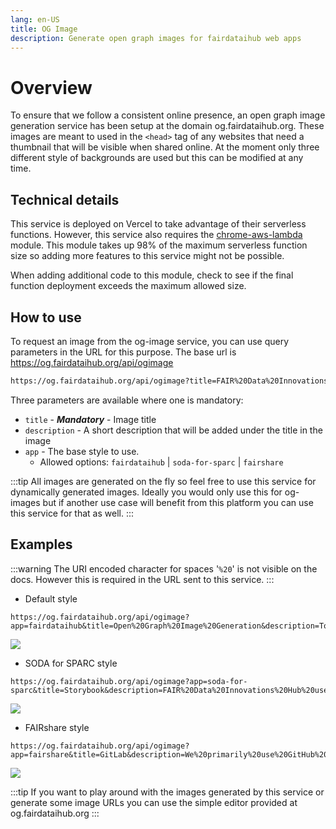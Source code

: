 ```yaml
---
lang: en-US
title: OG Image
description: Generate open graph images for fairdataihub web apps
---
```


# Overview

To ensure that we follow a consistent online presence, an open graph image generation service has been setup at the domain og.fairdataihub.org. These images are meant to used in the `<head>` tag of any websites that need a thumbnail that will be visible when shared online. At the moment only three different style of backgrounds are used but this can be modified at any time.

## Technical details

This service is deployed on Vercel to take advantage of their serverless functions. However, this service also requires the [chrome-aws-lambda](https://www.npmjs.com/package/chrome-aws-lambda) module. This module takes up 98% of the maximum serverless function size so adding more features to this service might not be possible.

When adding additional code to this module, check to see if the final function deployment exceeds the maximum allowed size.

## How to use

To request an image from the og-image service, you can use query parameters in the URL for this purpose. The base url is https://og.fairdataihub.org/api/ogimage

```html
https://og.fairdataihub.org/api/ogimage?title=FAIR%20Data%20Innovations%20Hub&description=Making%20FAIR%20data%20practices%20more%20accessible
```

Three parameters are available where one is mandatory:

- `title` - **_Mandatory_** - Image title
- `description` - A short description that will be added under the title in the image
- `app` - The base style to use.
  - Allowed options: `fairdataihub` | `soda-for-sparc` | `fairshare`

:::tip
All images are generated on the fly so feel free to use this service for dynamically generated images. Ideally you would only use this for og-images but if another use case will benefit from this platform you can use this service for that as well.
:::

## Examples

:::warning
The URI encoded character for spaces '`%20`' is not visible on the docs. However this is required in the URL sent to this service.
:::

- Default style

```
https://og.fairdataihub.org/api/ogimage?app=fairdataihub&title=Open%20Graph%20Image%20Generation&description=To%20ensure%20that%20we%20follow%20a%20consistent%20online%20presence%2C%20an%20open%20graph%20image%20generation%20service%20has%20been%20setup%20at%20the%20domain%20og.fairdataihub.org
```

![](https://og.fairdataihub.org/api/ogimage?app=fairdataihub&title=Open%20Graph%20Image%20Generation&description=To%20ensure%20that%20we%20follow%20a%20consistent%20online%20presence%2C%20an%20open%20graph%20image%20generation%20service%20has%20been%20setup%20at%20the%20domain%20og.fairdataihub.org)

- SODA for SPARC style

```
https://og.fairdataihub.org/api/ogimage?app=soda-for-sparc&title=Storybook&description=FAIR%20Data%20Innovations%20Hub%20uses%20Storybook%20to%20keep%20an%20index%20of%20all%20the%20components%20used%20within%20our%20applications.
```

![](https://og.fairdataihub.org/api/ogimage?app=soda-for-sparc&title=Storybook&description=FAIR%20Data%20Innovations%20Hub%20uses%20Storybook%20to%20keep%20an%20index%20of%20all%20the%20components%20used%20within%20our%20applications.)

- FAIRshare style

```
https://og.fairdataihub.org/api/ogimage?app=fairshare&title=GitLab&description=We%20primarily%20use%20GitHub%20to%20manage%20our%20code%2C%20issues%2C%20and%20projects.%20However%2C%20we%20do%20have%20a%20mirror%20of%20all%20our%20code%20in%20a%20GitLab%20organization%20as%20well.
```

![](https://og.fairdataihub.org/api/ogimage?app=fairshare&title=GitLab&description=We%20primarily%20use%20GitHub%20to%20manage%20our%20code%2C%20issues%2C%20and%20projects.%20However%2C%20we%20do%20have%20a%20mirror%20of%20all%20our%20code%20in%20a%20GitLab%20organization%20as%20well.)

:::tip
If you want to play around with the images generated by this service or generate some image URLs you can use the simple editor provided at og.fairdataihub.org
:::
